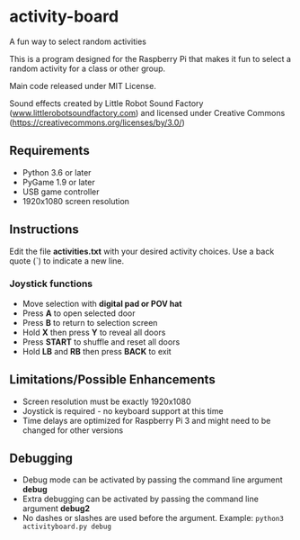 # activity-board
 A fun way to select random activities

 This is a program designed for the Raspberry Pi that makes it fun  to select a random activity for a class or other group.

 Main code released under MIT License.
 
 Sound effects created by Little Robot Sound Factory (www.littlerobotsoundfactory.com) and licensed under Creative Commons (https://creativecommons.org/licenses/by/3.0/)

## Requirements
- Python 3.6 or later
- PyGame 1.9 or later
- USB game controller
- 1920x1080 screen resolution

## Instructions
Edit the file **activities.txt** with your desired activity choices. Use a back quote (`) to indicate a new line.

### Joystick functions
- Move selection with **digital pad or POV hat**
- Press **A** to open selected door
- Press **B** to return to selection screen
- Hold **X** then press **Y** to reveal all doors
- Press **START** to shuffle and reset all doors
- Hold **LB** and **RB** then press **BACK** to exit

## Limitations/Possible Enhancements
- Screen resolution must be exactly 1920x1080
- Joystick is required - no keyboard support at this time
- Time delays are optimized for Raspberry Pi 3 and might need to be changed for other versions

## Debugging
- Debug mode can be activated by passing the command line argument **debug**
- Extra debugging can be activated by passing the command line argument **debug2**
- No dashes or slashes are used before the argument. Example: `python3 activityboard.py debug`